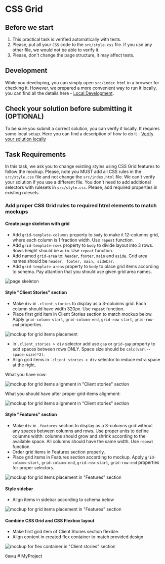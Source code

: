 # CSS Grid

## Before we start

1. This practical task is verified automatically with tests. 
2. Please, put all your `CSS` code to the `src/style.css` file. If you use any other file, we would not be able to verify it.
3. Please, don't change the page structure, it may affect tests.

## Development

While you developing, you can simply open `src/index.html` in a browser for checking it. However, we prepared a more convenient way to run it locally, you can find all the details here - [Local Development](./docs/LocalDevelopment.md).

## Check your solution before submitting it (OPTIONAL)

To be sure you submit a correct solution, you can verify it locally. It requires some local setup. Here you can find a description of how to do it - [Verify your solution locally](./docs/VerifySolutionLocally.md)

## Task Requirements

In this task, we ask you to change existing styles using CSS Grid features to follow the mockup.
Please, note you MUST add all CSS rules in the `src/style.css` file and not change the `src/index.html` file. We can't verify your solution if you use a different file. You don't need to add additional selectors with rulesets in `src/style.css`. Please, add required properties in existing rulesets.

### Add proper CSS Grid rules to required html elements to match mockups

   #### Create page skeleton with grid
   - Add `grid-template-columns` property to `body` to make it 12-columns grid, where each column is 1 fraction width. Use `repeat` function.
   - Add `grid-template-rows` property to `body` to divide layout into 3 rows. Rows height should be `auto`. Use `repeat` function.
   - Add named `grid-area` to: `header`, `footer`, `main` and `aside`. Grid area names should be `header, footer, main, sidebar`.
   - Add `grid-template-areas` property to `body` to place grid items according to schema. Pay attantion that you should use given grid area names.

   ![page skeleton](images/page-sceletont.PNG)

   #### Style "Client Stories" section
   - Make `div` in `.client_stories` to display as a 3-columns grid. Each column should have width 320px. Use `repeat` function.
   - Place first grid item in Client Stories section to match mockup below. Apply `grid-column-start`, `grid-column-end`, `grid-row-start`, `grid-row-end` properties.
    
   ![mockup for grid items placement](images/client-stories-items-placement.PNG)

   - In `.client_stories > div` selector add use `gap` or `grid-gap` property to add spaces between rows ONLY. Space size should be `calc(var(--space-size)*2)`.
   - Align grid items in `.client_stories > div` selector to reduce extra space at the right.

   What you have now:

   ![mockup for grid items alignment in "Client stories" section](images/client-stories-alignment-before.PNG)

   What you should have after proper grid-items alignment:

   ![mockup for grid items alignment in "Client stories" section](images/client-stories-alignment-after.PNG)

   #### Style "Features" section
   - Make `div` in `.features` section to display as a 3-columns grid without any spaces between columns and rows. Use proper units to define colunms width: columns should grow and shrink according to the available space. All columns should have the same width. Use `repeat` function.
   - Order grid items in Features section properly.
   - Place grid items in Features section according to mockup. Apply `grid-column-start`, `grid-column-end`, `grid-row-start`, `grid-row-end` properties for proper selectors.

   ![mockup for grid items placement in "Features" section](images/features-grid-items-placement.PNG)

   #### Style sidebar
   - Align items in sidebar according to schema below

   ![mockup for grid items placement in "Features" section](images/sidebar_schema.PNG)

  #### Combine CSS Grid and CSS Flexbox layout
  - Make first grid item of Client Stories section flexible.
  - Align content in created flex container to match provided design

  ![mockup for flex container in "Client stories" section](images/flexbox_in_client_stories.PNG)

бемц
#   M y P r o j e c t  
 